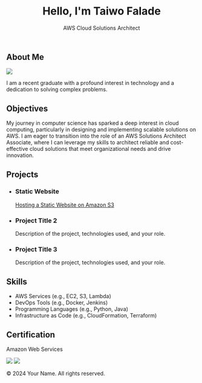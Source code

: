 <!DOCTYPE html>
<html lang="en">
<head>
    <meta charset="UTF-8">
    <meta name="viewport" content="width=device-width, initial-scale=1.0">
</head>
<body>

<header>
    <h1>Hello, I'm Taiwo Falade</h1>
    <p>AWS Cloud Solutions Architect</p>
</header>

<section>
    <h2>About Me</h2>
  <a href="https://linkedin.com/in/faladetaiwo"><img src="https://img.shields.io/badge/-LinkedIn-0072b1?&style=for-the-badge&logo=linkedin&logoColor=white" /></a>  
  <p>I am a recent graduate with a profound interest in technology and a dedication to solving complex problems.</p>
</section>

<section>
    <h2>Objectives</h2>
    <p>My journey in computer science has sparked a deep interest in cloud computing, particularly in designing and implementing scalable solutions on AWS. I am eager to transition into the role of an AWS Solutions Architect Associate, where I can leverage my skills to architect reliable and cost-effective cloud solutions that meet organizational needs and drive innovation.</p>
</section>

<section>
    <h2>Projects</h2>
    <ul>
        <li>
            <h3>Static Website</h3>
            <a href="https://github.com/Taiwo-peter/Hosting-a-Static-Website-on-Amazon-S3/tree/main">Hosting a Static Website on Amazon S3</a>
        </li>
        <li>
            <h3>Project Title 2</h3>
            <p>Description of the project, technologies used, and your role.</p>
        </li>
        <li>
            <h3>Project Title 3</h3>
            <p>Description of the project, technologies used, and your role.</p>
        </li>
    </ul>
</section>

<section>
    <h2>Skills</h2>
    <ul>
        <li>AWS Services (e.g., EC2, S3, Lambda)</li>
        <li>DevOps Tools (e.g., Docker, Jenkins)</li>
        <li>Programming Languages (e.g., Python, Java)</li>
        <li>Infrastructure as Code (e.g., CloudFormation, Terraform)</li>
    </ul>
</section>

<section>
    <h2>Certification</h2>
    <p>Amazon Web Services</p> <img src="https://img.shields.io/badge/-AWS_Cloud_Practitioner-FF9900?&style=for-the-badge&logo=Amazon-AWS&logoColor=white" />
  <img src="https://img.shields.io/badge/-AWS_Solutions_Architect_Associate-FF9900?&style=for-the-badge&logo=Amazon-AWS&logoColor=white" />

</section>

<footer>
    <p>&copy; 2024 Your Name. All rights reserved.</p>
</footer>

</body>
</html>
